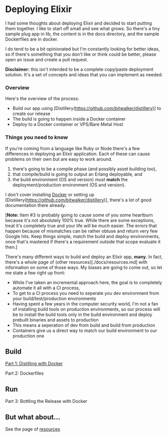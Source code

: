 # Deploying Elixir

I had some thoughts about deploying Elixir and decided to start putting them together. I like to start off small and see what grows. So there's a tiny sample plug app in lib, the content is in the docs directory, and the sample Dockerfiles are in docker. 

I do tend to be a bit opinionated but I'm constantly looking for better ideas, so if there's something that you don't like or think could be better, please open an issue and create a pull request.

**Disclaimer:** this isn't intended to be a complete copy/paste deployment solution. It's a set of concepts and ideas that you can implement as needed.

### Overview

Here's the overview of the process:

- Build our app using [Distillery(https://github.com/bitwalker/distillery)] to create our release
- The build is going to happen inside a Docker container
- Deploy to a Docker container or VPS/Bare Metal Host

### Things you need to know

If you're coming from a language like Ruby or Node there's a few differences in deploying an Elixir application. Each of these can cause problems on their own but are easy to work around.

1. there's going to be a compile phase (and possibly asset building too),
2. that compile/build is going to output an Erlang deployable, and
3. the build environment (OS and version) must **match** the deployment/production environment (OS and version). 

I don't cover installing [Docker](https://docs.docker.com/engine/installation/) or setting up [Distillery(https://github.com/bitwalker/distillery)], there's a lot of good documentation there already.

[**Note:** Item #3 is probably going to cause some of you some heartburn because it's not absolutely 100% true. While there are some exceptions, treat it's completely true and your life will be much easier. The errors that happen because of mismatches can be rather obtuse and return very few Google hits. Keep things simple, match the build and deploy environments, once that's mastered if there's a requirement outside that scope evaluate it then.]

There's many different ways to build and deploy an Elixir app, **many**. In fact, there's a whole page of (other resources)[./docs/resources.md] with information on some of those ways. My biases are going to come out, so let me state a few right up front:

- While I've taken an incremental approach here, the goal is to completely automate it all with a CI process,
- To get to a CI process you need to seperate you dev environment from your build/test/production environments
- Having spent a few years in the computer security world, I'm not a fan of installing build tools on production environments, so our process will be to install the build tools only in the build environment and deploy prebuilt binaries and assets to production
- This means a seperation of dev from build and build from production
- Containers give us a direct way to match our build environment to our production one

## Build
[Part 1: Distilling with Docker](./docs/distill_with_docker.md)

Part 2: Dockerfiles

## Run
Part 3: Bottling the Release with Docker

## But what about...

See the page of [resources](./docs/resources.md)

